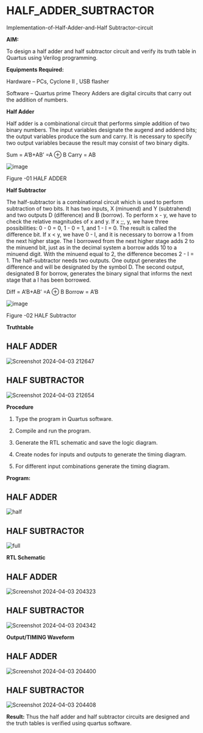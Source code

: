 # HALF_ADDER_SUBTRACTOR

Implementation-of-Half-Adder-and-Half Subtractor-circuit

**AIM:**

To design a half adder and half subtractor circuit and verify its truth table in Quartus using Verilog programming.

**Equipments Required:**

Hardware – PCs, Cyclone II , USB flasher 

Software – Quartus prime Theory Adders are digital circuits that carry out the addition of numbers.

**Half Adder**

Half adder is a combinational circuit that performs simple addition of two binary numbers. The input variables designate the augend and addend bits; the output variables produce the sum and carry. It is necessary to specify two output variables because the result may consist of two binary digits.

Sum = A’B+AB’ =A ⊕ B Carry = AB

![image](https://github.com/naavaneetha/HALF_ADDER_SUBTRACTOR/assets/154305477/bd4a0b2c-cdbc-4184-ab08-81578f121e1f)

Figure -01 HALF ADDER

**Half Subtractor**

The half-subtractor is a combinational circuit which is used to perform subtraction of two bits. It has two inputs, X (minuend) and Y (subtrahend) and two outputs D (difference) and B (borrow). To perform x - y, we have to check the relative magnitudes of x and y. If x ;;, y, we have three possibilities: 0 - 0 = 0, 1 - 0 = 1, and 1 - I = 0. The result is called the difference bit. If x < y, we have 0 - I, and it is necessary to borrow a 1 from the next higher stage. The I borrowed from the next higher stage adds 2 to the minuend bit, just as in the decimal system a borrow adds 10 to a minuend digit. With the minuend equal to 2, the difference becomes 2 - I = 1. The half-subtractor needs two outputs. One output generates the difference and will be designated by the symbol D. The second output, designated B for borrow, generates the binary signal that informs the next stage that a I has been borrowed. 

Diff = A’B+AB’ =A ⊕ B
Borrow = A’B

 ![image](https://github.com/naavaneetha/HALF_ADDER_SUBTRACTOR/assets/154305477/d76b099c-513f-4e7c-843a-e2fd028a531a)

Figure -02 HALF Subtractor

**Truthtable**
## HALF ADDER
![Screenshot 2024-04-03 212647](https://github.com/sravanipopuri2006/HALF_ADDER_SUBTRACTOR/assets/139778301/01625e9c-cf63-41eb-91e2-5aee804dc3d3)


## HALF SUBTRACTOR
![Screenshot 2024-04-03 212654](https://github.com/sravanipopuri2006/HALF_ADDER_SUBTRACTOR/assets/139778301/d19bdfdf-e4b3-48b8-b108-422411b2ca71)



**Procedure**

1.	Type the program in Quartus software.

2.	Compile and run the program.

3.	Generate the RTL schematic and save the logic diagram.

4.	Create nodes for inputs and outputs to generate the timing diagram.

5.	For different input combinations generate the timing diagram.


**Program:**
## HALF ADDER
![half](https://github.com/Bhavishya203/HALF_ADDER_SUBTRACTOR/assets/94679395/f7d62804-2473-4716-a8d2-790ae3673b38)

## HALF SUBTRACTOR
![full](https://github.com/Bhavishya203/HALF_ADDER_SUBTRACTOR/assets/94679395/4940773e-f301-4f48-b9e0-cbf5447f6c77)



**RTL Schematic**
## HALF ADDER
![Screenshot 2024-04-03 204323](https://github.com/sravanipopuri2006/HALF_ADDER_SUBTRACTOR/assets/139778301/9b3818f0-4725-49b7-9cd4-af93faea404d)


## HALF SUBTRACTOR
![Screenshot 2024-04-03 204342](https://github.com/sravanipopuri2006/HALF_ADDER_SUBTRACTOR/assets/139778301/69806053-6fce-4b6a-9469-93ae36011306)


**Output/TIMING Waveform**
## HALF ADDER
![Screenshot 2024-04-03 204400](https://github.com/sravanipopuri2006/HALF_ADDER_SUBTRACTOR/assets/139778301/7b1aff92-1728-4964-afa1-a44047ae1f07)

## HALF SUBTRACTOR
![Screenshot 2024-04-03 204408](https://github.com/sravanipopuri2006/HALF_ADDER_SUBTRACTOR/assets/139778301/f63ee374-7d21-4547-90ac-d9999b8f87a4)


**Result:**
Thus the half adder and half subtractor circuits are designed and the truth tables is verified using quartus software.
